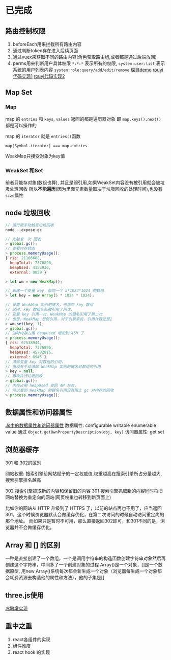 # 已完成

## 路由控制权限

1. beforeEach用来拦截所有路由内容
2. 通过判断token存在进入后续页面
3. 通过vuex来获取不同的路由内容(角色获取路由组,或者都是通过后端放回)
4. perms用来判断用户具体权限 `*:*:*` 表示所有的权限, `system:user:list` 表示系统的用户列表内容 `system:role:query/add/edit/remove`
[琛哥demo](https://arb.manage.chengecloud.com/system/config)
[rouyi代码实现1](https://gitee.com/y_project/RuoYi-Vue/blob/master/ruoyi-ui/src/store/modules/permission.js)
[rouyi代码实现2](https://gitee.com/y_project/RuoYi-Vue/blob/master/ruoyi-ui/src/permission.js)

## Map Set

### Map

map 的 `entries` 和 `keys`, `values` 返回的都是遍历器对象
即 `map.keys().next()` 都是可以操作的

map 的 `iterator` 就是 `entries()`函数

`map[Symbol.iterator] === map.entries`

WeakMap只接受对象为key值

### WeakSet 和Set

前者只能存对象(数组也算), 并且是弱引用,如果WeakSet内容没有被引用就会被垃圾处理回收
所以**不能遍历**(因为里面元素数量取决于垃圾回收的处理时间),也没有`size`属性

## node 垃圾回收

```js
// 运行能手动触发垃圾回收
node --expose-gc

// 先触发一次 回收
> global.gc();
// 查看内存状态
> process.memoryUsage();
{ rss: 21106688,
  heapTotal: 7376896,
  heapUsed: 4153936,
  external: 9059 }

> let wm = new WeakMap();

// 新建一个变量 key，指向一个 5*1024*1024 的数组
> let key = new Array(5 * 1024 * 1024);

// 设置 WeakMap 实例的键名，也指向 key 数组
// 这时，key 数组实际被引用了两次，
// 变量 key 引用一次，WeakMap 的键名引用了第二次
// 但是，WeakMap 是弱引用，对于引擎来说，引用计数还是1
> wm.set(key, 1);
> global.gc();
// 这时内存占用 heapUsed 增加到 45M 了
> process.memoryUsage();
{ rss: 67538944,
  heapTotal: 7376896,
  heapUsed: 45782816,
  external: 8945 }
// 清除变量 key 对数组的引用，
// 但没有手动清除 WeakMap 实例的键名对数组的引用
> key = null;
// 再次执行垃圾回收
> global.gc();
// 内存占用 heapUsed 变回 4M 左右，
// 可以看到 WeakMap 的键名引用没有阻止 gc 对内存的回收
> process.memoryUsage();
```

## 数据属性和访问器属性

[Js中的数据属性和访问器属性](https://www.cnblogs.com/yanan-boke/p/7771264.html)
数据属性:
    configurable
    writable
    enumerable
    value
通过 `Object.getOwnPropertyDescription(obj, key)`
访问器属性:
    get
    set

## 浏览器缓存

301 和 302的区别

网站权重: 搜索引擎给网站赋予的一定权威值,权重越高在搜索引擎所占分量越大,搜索引擎排名越高

302 搜索引擎抓取新的内容和保留旧的内容
301 搜索引擎抓取新的内容同时将旧网站替换为重定向的网站(网页权重也转移到新页面上)

比如你的网站从 HTTP 升级到了 HTTPS 了，以前的站点再也不用了，应当返回301，这个时候浏览器默认会做缓存优化，在第二次访问的时候自动访问重定向的那个地址。
而如果只是暂时不可用，那么直接返回302即可，和301不同的是，浏览器并不会做缓存优化。

## Array 和 [] 的区别

一种是直接创建了一个数组，一个是调用字符串的构造函数创建字符串对象然后再创建这个字符串，中间多了一个创建对象的过程
Array()是一个对象，[]是一个数据原型, 用new Array()系统每次都会新生成一个对象（浏览器每生成一个对象都会耗费资源去构造他的属性和方法），他的子集是[]

## three.js使用

[冰墩墩实现](https://github.com/dragonir/3d/tree/master/src/containers/Olympic)

## 重中之重

1. react各组件的实现
2. 组件难度
3. react hook 的实现

